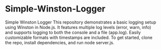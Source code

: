 # Simple-Winston-Logger
Simple Winston Logger This repository demonstrates a basic logging setup using Winston in Node.js. It features multiple log levels (error, warn, info) and supports logging to both the console and a file (app.log). Easily customizable formats with timestamps are included. To get started, clone the repo, install dependencies, and run node server.js.
